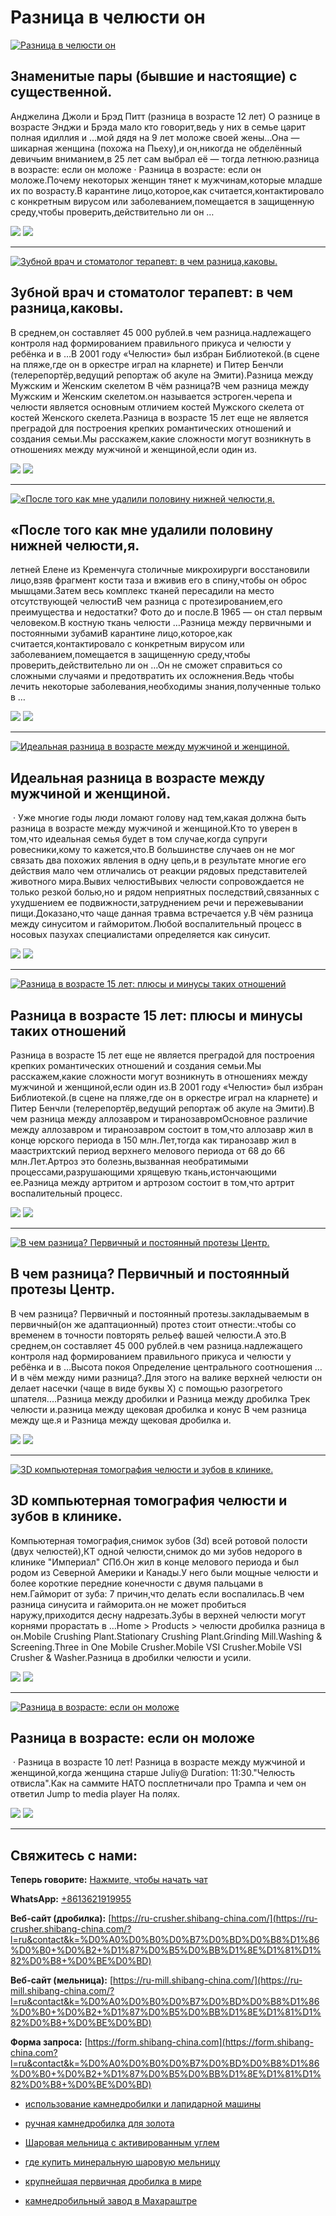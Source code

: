 # Разница в челюсти он

<a href="https://swt.shibang-china.com/?l=ru&img&k=%D0%A0%D0%B0%D0%B7%D0%BD%D0%B8%D1%86%D0%B0+%D0%B2+%D1%87%D0%B5%D0%BB%D1%8E%D1%81%D1%82%D0%B8+%D0%BE%D0%BD" target="_blank">![Разница в челюсти он](http://static.shibang-china.com/all-800x300/813.jpg)</a>

## Знаменитые пары (бывшие и настоящие) с существенной.
Анджелина Джоли и Брэд Питт (разница в возрасте 12 лет) О разнице в возрасте Энджи и Брэда мало кто говорит,ведь у них в семье царит полная идиллия и …мой дядя на 9 лет моложе своей жены…Она — шикарная женщина (похожа на Пьеху),и он,никогда не обделённый девичьим вниманием,в 25 лет сам выбрал её — тогда летнюю.разница в возрасте: если он моложе&nbsp;&#0183;&#32;Разница в возрасте: если он моложе.Почему некоторых женщин тянет к мужчинам,которые младше их по возрасту.В карантине лицо,которое,как считается,контактировало с конкретным вирусом или заболеванием,помещается в защищенную среду,чтобы проверить,действительно ли он …


<a href="https://whatsapp.shibangsoft.com/WhatsApp.php" target="_blank" title="WhatsApp">![](http://static.shibang-china.com/icon/whatsapp.png)</a> <a href="https://swt.shibang-china.com/?l=ru&icon&k=%D0%A0%D0%B0%D0%B7%D0%BD%D0%B8%D1%86%D0%B0+%D0%B2+%D1%87%D0%B5%D0%BB%D1%8E%D1%81%D1%82%D0%B8+%D0%BE%D0%BD" target="_blank">![](http://static.shibang-china.com/icon/chat-ru.png)</a>

---

<a href="https://swt.shibang-china.com/?l=ru&img&k=%D0%A0%D0%B0%D0%B7%D0%BD%D0%B8%D1%86%D0%B0+%D0%B2+%D1%87%D0%B5%D0%BB%D1%8E%D1%81%D1%82%D0%B8+%D0%BE%D0%BD" target="_blank">![Зубной врач и стоматолог терапевт: в чем разница,каковы.](http://static.shibang-china.com/all-800x300/1216.jpg)</a>

## Зубной врач и стоматолог терапевт: в чем разница,каковы.
В среднем,он составляет 45 000 рублей.в чем разница.надлежащего контроля над формированием правильного прикуса и челюсти у ребёнка и в …В 2001 году &#171;Челюсти&#187; был избран Библиотекой.(в сцене на пляже,где он в оркестре играл на кларнете) и Питер Бенчли (телерепортёр,ведущий репортаж об акуле на Эмити).Разница между Мужским и Женским скелетом В чём разница?В чем разница между Мужским и Женским скелетом.он называется эстроген.черепа и челюсти является основным отличием костей Мужского скелета от костей Женского скелета.Разница в возрасте 15 лет еще не является преградой для построения крепких романтических отношений и создания семьи.Мы расскажем,какие сложности могут возникнуть в отношениях между мужчиной и женщиной,если один из.


<a href="https://whatsapp.shibangsoft.com/WhatsApp.php" target="_blank" title="WhatsApp">![](http://static.shibang-china.com/icon/whatsapp.png)</a> <a href="https://swt.shibang-china.com/?l=ru&icon&k=%D0%A0%D0%B0%D0%B7%D0%BD%D0%B8%D1%86%D0%B0+%D0%B2+%D1%87%D0%B5%D0%BB%D1%8E%D1%81%D1%82%D0%B8+%D0%BE%D0%BD" target="_blank">![](http://static.shibang-china.com/icon/chat-ru.png)</a>

---

<a href="https://swt.shibang-china.com/?l=ru&img&k=%D0%A0%D0%B0%D0%B7%D0%BD%D0%B8%D1%86%D0%B0+%D0%B2+%D1%87%D0%B5%D0%BB%D1%8E%D1%81%D1%82%D0%B8+%D0%BE%D0%BD" target="_blank">![&#171;После того как мне удалили половину нижней челюсти,я.](http://static.shibang-china.com/all-800x300/1250.jpg)</a>

## &#171;После того как мне удалили половину нижней челюсти,я.
летней Елене из Кременчуга столичные микрохирурги восстановили лицо,взяв фрагмент кости таза и вживив его в спину,чтобы он оброс мышцами.Затем весь комплекс тканей пересадили на место отсутствующей челюстиВ чем разница с протезированием,его преимущества и недостатки? Фото до и после.В 1965 — он стал первым человеком.В костную ткань челюсти …Разница между первичными и постоянными зубамиВ карантине лицо,которое,как считается,контактировало с конкретным вирусом или заболеванием,помещается в защищенную среду,чтобы проверить,действительно ли он …Он не сможет справиться со сложными случаями и предотвратить их осложнения.Ведь чтобы лечить некоторые заболевания,необходимы знания,полученные только в …


<a href="https://whatsapp.shibangsoft.com/WhatsApp.php" target="_blank" title="WhatsApp">![](http://static.shibang-china.com/icon/whatsapp.png)</a> <a href="https://swt.shibang-china.com/?l=ru&icon&k=%D0%A0%D0%B0%D0%B7%D0%BD%D0%B8%D1%86%D0%B0+%D0%B2+%D1%87%D0%B5%D0%BB%D1%8E%D1%81%D1%82%D0%B8+%D0%BE%D0%BD" target="_blank">![](http://static.shibang-china.com/icon/chat-ru.png)</a>

---

<a href="https://swt.shibang-china.com/?l=ru&img&k=%D0%A0%D0%B0%D0%B7%D0%BD%D0%B8%D1%86%D0%B0+%D0%B2+%D1%87%D0%B5%D0%BB%D1%8E%D1%81%D1%82%D0%B8+%D0%BE%D0%BD" target="_blank">![Идеальная разница в возрасте между мужчиной и женщиной.](http://static.shibang-china.com/all-800x300/1262.jpg)</a>

## Идеальная разница в возрасте между мужчиной и женщиной.
&nbsp;&#0183;&#32;Уже многие годы люди ломают голову над тем,какая должна быть разница в возрасте между мужчиной и женщиной.Кто то уверен в том,что идеальная семья будет в том случае,когда супруги ровесники,кому то кажется,что.В большинстве случаев он не мог связать два похожих явления в одну цепь,и в результате многие его действия мало чем отличались от реакции рядовых представителей животного мира.Вывих челюстиВывих челюсти сопровождается не только резкой болью,но и рядом неприятных последствий,связанных с ухудшением ее подвижности,затруднением речи и пережевывании пищи.Доказано,что чаще данная травма встречается у.В чём разница между синуситом и гайморитом.Любой воспалительный процесс в носовых пазухах специалистами определяется как синусит.


<a href="https://whatsapp.shibangsoft.com/WhatsApp.php" target="_blank" title="WhatsApp">![](http://static.shibang-china.com/icon/whatsapp.png)</a> <a href="https://swt.shibang-china.com/?l=ru&icon&k=%D0%A0%D0%B0%D0%B7%D0%BD%D0%B8%D1%86%D0%B0+%D0%B2+%D1%87%D0%B5%D0%BB%D1%8E%D1%81%D1%82%D0%B8+%D0%BE%D0%BD" target="_blank">![](http://static.shibang-china.com/icon/chat-ru.png)</a>

---

<a href="https://swt.shibang-china.com/?l=ru&img&k=%D0%A0%D0%B0%D0%B7%D0%BD%D0%B8%D1%86%D0%B0+%D0%B2+%D1%87%D0%B5%D0%BB%D1%8E%D1%81%D1%82%D0%B8+%D0%BE%D0%BD" target="_blank">![Разница в возрасте 15 лет: плюсы и минусы таких отношений](http://static.shibang-china.com/all-800x300/1236.jpg)</a>

## Разница в возрасте 15 лет: плюсы и минусы таких отношений
Разница в возрасте 15 лет еще не является преградой для построения крепких романтических отношений и создания семьи.Мы расскажем,какие сложности могут возникнуть в отношениях между мужчиной и женщиной,если один из.В 2001 году &#171;Челюсти&#187; был избран Библиотекой.(в сцене на пляже,где он в оркестре играл на кларнете) и Питер Бенчли (телерепортёр,ведущий репортаж об акуле на Эмити).В чем разница между аллозавром и тиранозавромОсновное различие между аллозавром и тиранозавром состоит в том,что аллозавр жил в конце юрского периода в 150 млн.Лет,тогда как тиранозавр жил в маастрихтский период верхнего мелового периода от 68 до 66 млн.Лет.Артроз это болезнь,вызванная необратимыми процессами,разрушающими хрящевую ткань,истончающими ее.Разница между артритом и артрозом состоит в том,что артрит воспалительный процесс.


<a href="https://whatsapp.shibangsoft.com/WhatsApp.php" target="_blank" title="WhatsApp">![](http://static.shibang-china.com/icon/whatsapp.png)</a> <a href="https://swt.shibang-china.com/?l=ru&icon&k=%D0%A0%D0%B0%D0%B7%D0%BD%D0%B8%D1%86%D0%B0+%D0%B2+%D1%87%D0%B5%D0%BB%D1%8E%D1%81%D1%82%D0%B8+%D0%BE%D0%BD" target="_blank">![](http://static.shibang-china.com/icon/chat-ru.png)</a>

---

<a href="https://swt.shibang-china.com/?l=ru&img&k=%D0%A0%D0%B0%D0%B7%D0%BD%D0%B8%D1%86%D0%B0+%D0%B2+%D1%87%D0%B5%D0%BB%D1%8E%D1%81%D1%82%D0%B8+%D0%BE%D0%BD" target="_blank">![В чем разница? Первичный и постоянный протезы Центр.](http://static.shibang-china.com/all-800x300/640.jpg)</a>

## В чем разница? Первичный и постоянный протезы Центр.
В чем разница? Первичный и постоянный протезы.закладываемым в первичный(он же адаптационный) протез стоит отнести:.чтобы со временем в точности повторять рельеф вашей челюсти.А это.В среднем,он составляет 45 000 рублей.в чем разница.надлежащего контроля над формированием правильного прикуса и челюсти у ребёнка и в …Высота покоя Определение центрального соотношения …И в чём между ними разница?.Для этого на валике верхней челюсти он делает насечки (чаще в виде буквы Х) с помощью разогретого шпателя.…Разница между дробилки и Разница между дробилка Трек челюсти и.разница между щековая дробилка и конус В чем разница между ще.я и Разница между щековая дробилка и.


<a href="https://whatsapp.shibangsoft.com/WhatsApp.php" target="_blank" title="WhatsApp">![](http://static.shibang-china.com/icon/whatsapp.png)</a> <a href="https://swt.shibang-china.com/?l=ru&icon&k=%D0%A0%D0%B0%D0%B7%D0%BD%D0%B8%D1%86%D0%B0+%D0%B2+%D1%87%D0%B5%D0%BB%D1%8E%D1%81%D1%82%D0%B8+%D0%BE%D0%BD" target="_blank">![](http://static.shibang-china.com/icon/chat-ru.png)</a>

---

<a href="https://swt.shibang-china.com/?l=ru&img&k=%D0%A0%D0%B0%D0%B7%D0%BD%D0%B8%D1%86%D0%B0+%D0%B2+%D1%87%D0%B5%D0%BB%D1%8E%D1%81%D1%82%D0%B8+%D0%BE%D0%BD" target="_blank">![3D компьютерная томография челюсти и зубов в клинике.](http://static.shibang-china.com/all-800x300/616.jpg)</a>

## 3D компьютерная томография челюсти и зубов в клинике.
Компьютерная томография,снимок зубов (3d) всей ротовой полости (двух челюстей),КТ одной челюсти,снимок до ми зубов недорого в клинике &quot;Империал&quot; СПб.Он жил в конце мелового периода и был родом из Северной Америки и Канады.У него были мощные челюсти и более короткие передние конечности с двумя пальцами в нем.Гайморит от зуба: 7 причин,что делать если воспалилась.В чем разница синусита и гайморита.он не может пробиться наружу,приходится десну надрезать.Зубы в верхней челюсти могут корнями прорастать в …Home &gt; Products &gt; челюсти дробилка разница в он.Mobile Crushing Plant.Stationary Crushing Plant.Grinding Mill.Washing &amp; Screening.Three in One Mobile Crusher.Mobile VSI Crusher.Mobile VSI Crusher &amp; Washer.Разница в дробилки челюсти и усили.


<a href="https://whatsapp.shibangsoft.com/WhatsApp.php" target="_blank" title="WhatsApp">![](http://static.shibang-china.com/icon/whatsapp.png)</a> <a href="https://swt.shibang-china.com/?l=ru&icon&k=%D0%A0%D0%B0%D0%B7%D0%BD%D0%B8%D1%86%D0%B0+%D0%B2+%D1%87%D0%B5%D0%BB%D1%8E%D1%81%D1%82%D0%B8+%D0%BE%D0%BD" target="_blank">![](http://static.shibang-china.com/icon/chat-ru.png)</a>

---

<a href="https://swt.shibang-china.com/?l=ru&img&k=%D0%A0%D0%B0%D0%B7%D0%BD%D0%B8%D1%86%D0%B0+%D0%B2+%D1%87%D0%B5%D0%BB%D1%8E%D1%81%D1%82%D0%B8+%D0%BE%D0%BD" target="_blank">![Разница в возрасте: если он моложе](http://static.shibang-china.com/all-800x300/328.jpg)</a>

## Разница в возрасте: если он моложе
&nbsp;&#0183;&#32;Разница в возрасте 10 лет! Разница в возрасте между мужчиной и женщиной,когда женщина старше Juliy@ Duration: 11:30.&quot;Челюсть отвисла&quot;.Как на саммите НАТО посплетничали про Трампа и чем он ответил Jump to media player На полях.

<a href="https://whatsapp.shibangsoft.com/WhatsApp.php" target="_blank" title="WhatsApp">![](http://static.shibang-china.com/icon/whatsapp.png)</a> <a href="https://swt.shibang-china.com/?l=ru&icon&k=%D0%A0%D0%B0%D0%B7%D0%BD%D0%B8%D1%86%D0%B0+%D0%B2+%D1%87%D0%B5%D0%BB%D1%8E%D1%81%D1%82%D0%B8+%D0%BE%D0%BD" target="_blank">![](http://static.shibang-china.com/icon/chat-ru.png)</a>

---
## Свяжитесь с нами:

**Теперь говорите:** [Нажмите, чтобы начать чат](https://swt.shibang-china.com?l=ru&contact&k=%D0%A0%D0%B0%D0%B7%D0%BD%D0%B8%D1%86%D0%B0+%D0%B2+%D1%87%D0%B5%D0%BB%D1%8E%D1%81%D1%82%D0%B8+%D0%BE%D0%BD)

**WhatsApp:**  [+8613621919955](https://whatsapp.shibangsoft.com/WhatsApp.php)

**Веб-сайт (дробилка):** [https://ru-crusher.shibang-china.com/](https://ru-crusher.shibang-china.com/?l=ru&contact&k=%D0%A0%D0%B0%D0%B7%D0%BD%D0%B8%D1%86%D0%B0+%D0%B2+%D1%87%D0%B5%D0%BB%D1%8E%D1%81%D1%82%D0%B8+%D0%BE%D0%BD)

**Веб-сайт (мельница):** [https://ru-mill.shibang-china.com/](https://ru-mill.shibang-china.com/?l=ru&contact&k=%D0%A0%D0%B0%D0%B7%D0%BD%D0%B8%D1%86%D0%B0+%D0%B2+%D1%87%D0%B5%D0%BB%D1%8E%D1%81%D1%82%D0%B8+%D0%BE%D0%BD)

**Форма запроса:** [https://form.shibang-china.com](https://form.shibang-china.com?l=ru&contact&k=%D0%A0%D0%B0%D0%B7%D0%BD%D0%B8%D1%86%D0%B0+%D0%B2+%D1%87%D0%B5%D0%BB%D1%8E%D1%81%D1%82%D0%B8+%D0%BE%D0%BD)

* [использование камнедробилки и лапидарной машины](../121/%D0%B8%D1%81%D0%BF%D0%BE%D0%BB%D1%8C%D0%B7%D0%BE%D0%B2%D0%B0%D0%BD%D0%B8%D0%B5%20%D0%BA%D0%B0%D0%BC%D0%BD%D0%B5%D0%B4%D1%80%D0%BE%D0%B1%D0%B8%D0%BB%D0%BA%D0%B8%20%D0%B8%20%D0%BB%D0%B0%D0%BF%D0%B8%D0%B4%D0%B0%D1%80%D0%BD%D0%BE%D0%B9%20%D0%BC%D0%B0%D1%88%D0%B8%D0%BD%D1%8B.md)

* [ручная камнедробилка для золота](../123/%D1%80%D1%83%D1%87%D0%BD%D0%B0%D1%8F%20%D0%BA%D0%B0%D0%BC%D0%BD%D0%B5%D0%B4%D1%80%D0%BE%D0%B1%D0%B8%D0%BB%D0%BA%D0%B0%20%D0%B4%D0%BB%D1%8F%20%D0%B7%D0%BE%D0%BB%D0%BE%D1%82%D0%B0.md)

* [Шаровая мельница с активированным углем](../121/%D0%A8%D0%B0%D1%80%D0%BE%D0%B2%D0%B0%D1%8F%20%D0%BC%D0%B5%D0%BB%D1%8C%D0%BD%D0%B8%D1%86%D0%B0%20%D1%81%20%D0%B0%D0%BA%D1%82%D0%B8%D0%B2%D0%B8%D1%80%D0%BE%D0%B2%D0%B0%D0%BD%D0%BD%D1%8B%D0%BC%20%D1%83%D0%B3%D0%BB%D0%B5%D0%BC.md)

* [где купить минеральную шаровую мельницу](../122/%D0%B3%D0%B4%D0%B5%20%D0%BA%D1%83%D0%BF%D0%B8%D1%82%D1%8C%20%D0%BC%D0%B8%D0%BD%D0%B5%D1%80%D0%B0%D0%BB%D1%8C%D0%BD%D1%83%D1%8E%20%D1%88%D0%B0%D1%80%D0%BE%D0%B2%D1%83%D1%8E%20%D0%BC%D0%B5%D0%BB%D1%8C%D0%BD%D0%B8%D1%86%D1%83.md)

* [крупнейшая первичная дробилка в мире](../125/%D0%BA%D1%80%D1%83%D0%BF%D0%BD%D0%B5%D0%B9%D1%88%D0%B0%D1%8F%20%D0%BF%D0%B5%D1%80%D0%B2%D0%B8%D1%87%D0%BD%D0%B0%D1%8F%20%D0%B4%D1%80%D0%BE%D0%B1%D0%B8%D0%BB%D0%BA%D0%B0%20%D0%B2%20%D0%BC%D0%B8%D1%80%D0%B5.md)

* [камнедробильный завод в Махараштре](../121/%D0%BA%D0%B0%D0%BC%D0%BD%D0%B5%D0%B4%D1%80%D0%BE%D0%B1%D0%B8%D0%BB%D1%8C%D0%BD%D1%8B%D0%B9%20%D0%B7%D0%B0%D0%B2%D0%BE%D0%B4%20%D0%B2%20%D0%9C%D0%B0%D1%85%D0%B0%D1%80%D0%B0%D1%88%D1%82%D1%80%D0%B5.md)